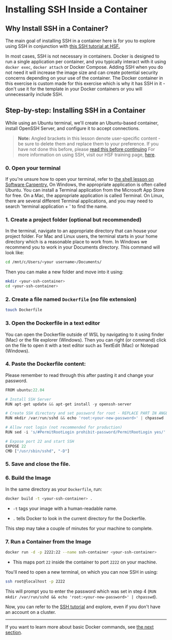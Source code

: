 # Installing SSH Inside a Container
## Why Install SSH in a Container?
The main goal of installing SSH in a container here is for you to explore using SSH in conjunction with [this SSH tutorial at HSF.](https://hsf-training.github.io/hsf-training-ssh-webpage/)

In most cases, SSH is not necessary in containers. Docker is designed to run a single application per container, and you typically interact with it using `docker exec`, `docker attach` or Docker Compose. Adding SSH when you do not need it will increase the image size and can create potential security concerns depending on your use of the container. The Docker container in this exercise is custom made for this exercise which is why it has SSH in it - don't use it for the template in your Docker containers or you will unnecessarily include SSH.

## Step-by-step: Installing SSH in a Container
While using an Ubuntu terminal, we'll create an Ubuntu-based container, install OpenSSH Server, and configure it to accept connections. 

> **Note:** Angled brackets in this lesson denote user-specific content - be sure to delete them and replace them to your preference. If you have not done this before, please [read this before continuing](TODO)
> For more information on using SSH, visit our HSF training page, [here](https://hsf-training.github.io/hsf-training-ssh-webpage/).
### 0. Open your terminal
If you're unsure how to open your terminal, refer to [the shell lesson on Software Carpentry.](https://swcarpentry.github.io/shell-novice/) On Windows, the appropriate application is often called Ubuntu. You can install a Terminal application from the Microsoft App Store for free. On a Mac, the appropriate application is called Terminal. On Linux, there are several different Terminal applications, and you may need to search 'terminal application + <your specific distribution>' to find the name.
### 1. Create a project folder (optional but recommended)
In the terminal, navigate to an appropriate directory that can house your project folder. For Mac and Linux users, the terminal starts in your home directory which is a reasonable place to work from. In Windows we recommend you to work in your Documents directory. This command will look like:
```bash
cd /mnt/c/Users/<your username>/Documents/
```
Then you can make a new folder and move into it using:
```bash
mkdir <your-ssh-container>
cd <your-ssh-container>
```
### 2. Create a file named `Dockerfile` (no file extension)
```bash
touch Dockerfile
```
### 3. Open the Dockerfile in a text editor
You can open the Dockerfile outside of WSL by navigating to it using finder (Mac) or the file explorer (Windows). Then you can right (or command) click on the file to open it with a text editor such as TextEdit (Mac) or Notepad (Windows).
### 4. Paste the Dockerfile content:
Please remember to read through this after pasting it and change your password.
```python
FROM ubuntu:22.04

# Install SSH Server
RUN apt-get update && apt-get install -y openssh-server

# Create SSH directory and set password for root - REPLACE PART IN ANGLE BRACKETS
RUN mkdir /var/run/sshd && echo 'root:<your-new-password>' | chpasswd

# Allow root login (not recommended for production)
RUN sed -i 's/#PermitRootLogin prohibit-password/PermitRootLogin yes/' /etc/ssh/sshd_config

# Expose port 22 and start SSH
EXPOSE 22
CMD ["/usr/sbin/sshd", "-D"]
```
### 5. Save and close the file.
### 6. Build the Image
In the same directory as your `Dockerfile`, run:
```bash
docker build -t <your-ssh-container> .
```
* `-t` tags your image with a human-readable name.

* `.` tells Docker to look in the current directory for the Dockerfile.

This step may take a couple of minutes for your machine to complete.
### 7. Run a Container from the Image
```bash
docker run -d -p 2222:22 --name ssh-container <your-ssh-container>
```
* This maps port `22` inside the container to port `2222` on your machine.

You'll need to open a new terminal, on which you can now SSH in using:
```bash
ssh root@localhost -p 2222
```
This will prompt you to enter the password which was set in step 4 (`RUN mkdir /var/run/sshd && echo 'root:<your-new-password>' | chpasswd`). 

Now, you can refer to the [SSH tutorial](https://hsf-training.github.io/hsf-training-ssh-webpage/) and explore, even if you don't have an account on a cluster.

---

If you want to learn more about basic Docker commands, see [the next section](04_basic-commands.md). 